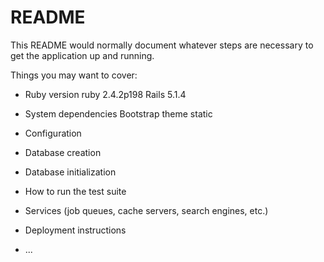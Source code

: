 # README

This README would normally document whatever steps are necessary to get the
application up and running.

Things you may want to cover:

* Ruby version
ruby 2.4.2p198
Rails 5.1.4

* System dependencies
Bootstrap theme static
* Configuration

* Database creation

* Database initialization

* How to run the test suite

* Services (job queues, cache servers, search engines, etc.)

* Deployment instructions

* ...
